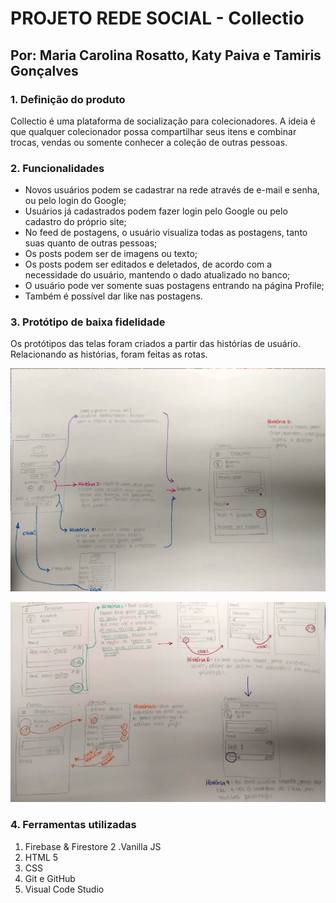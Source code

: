 # PROJETO REDE SOCIAL - Collectio

## Por: Maria Carolina Rosatto, Katy Paiva e Tamiris Gonçalves

### 1. Definição do produto
Collectio é uma plataforma de socialização para colecionadores. A ideia é que qualquer colecionador possa compartilhar seus itens e combinar trocas, vendas ou somente conhecer a coleção de outras pessoas.

### 2. Funcionalidades
- Novos usuários podem se cadastrar na rede através de e-mail e senha, ou pelo login do Google;
- Usuários já cadastrados podem fazer login pelo Google ou pelo cadastro do próprio site;
- No feed de postagens, o usuário visualiza todas as postagens, tanto suas quanto de outras pessoas;
- Os posts podem ser de imagens ou texto;
- Os posts podem ser editados e deletados, de acordo com a necessidade do usuário, mantendo o dado atualizado no banco;
- O usuário pode ver somente suas postagens entrando na página Profile;
- Também é possível dar like nas postagens.


### 3. Protótipo de baixa fidelidade
Os protótipos das telas foram criados a partir das histórias de usuário. Relacionando as histórias, foram feitas as rotas.


 ![Protótipo 1](src/img/Prototipo1.jpeg)

 ![Protótipo 2](src/img/Prototipo2.jpeg)

### 4. Ferramentas utilizadas

1. Firebase & Firestore
2 .Vanilla JS
3. HTML 5
4. CSS
5. Git e GitHub
6. Visual Code Studio